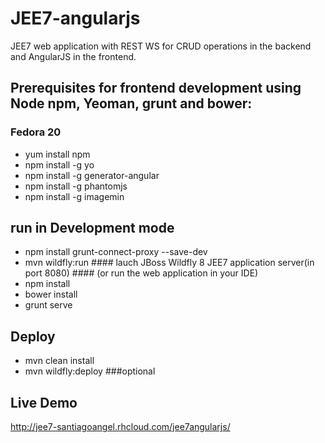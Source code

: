 JEE7-angularjs
==============

JEE7 web application with REST WS for CRUD operations in the backend and AngularJS in the frontend.


## Prerequisites for frontend development using Node npm, Yeoman, grunt and bower:

### Fedora 20

* yum install npm
* npm install -g yo
* npm install -g generator-angular
* npm install -g phantomjs
* npm install -g imagemin



## run in Development mode
* npm install grunt-connect-proxy --save-dev
* mvn wildfly:run  #### lauch JBoss Wildfly 8 JEE7 application server(in port 8080) #### (or run the web application in your IDE)
* npm install
* bower install
* grunt serve
 

## Deploy

* mvn clean install
* mvn wildfly:deploy ###optional


## Live Demo

http://jee7-santiagoangel.rhcloud.com/jee7angularjs/






